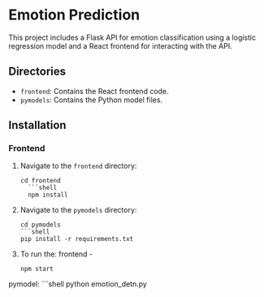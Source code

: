 # Emotion Prediction

This project includes a Flask API for emotion classification using a logistic regression model and a React frontend for interacting with the API.

## Directories

- `frontend`: Contains the React frontend code.
- `pymodels`: Contains the Python model files.

## Installation

### Frontend

1. Navigate to the `frontend` directory:
   ```shell
   cd frontend
     ```shell
     npm install

2. Navigate to the `pymodels` directory:
     ```shell
     cd pymodels
     ```shell
     pip install -r requirements.txt
  
3. To run the:
  frontend - 
     ```shell
     npm start

  pymodel:
     ```shell
     python emotion_detn.py
